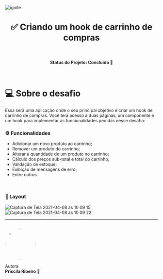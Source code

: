 ![ignite](https://user-images.githubusercontent.com/58517014/111157297-7d9c5f80-8575-11eb-8fc5-9fabbf9f6a20.png)

<h1 align="center">  ✅ Criando um hook de carrinho de compras </h1>
<br>

<h4 align="center"> 
   Status do Projeto: <b> Concluido 🎉</b>
</h4>
<br>

# 💻 Sobre o desafio

Essa será uma aplicação onde o seu principal objetivo é criar um hook de carrinho de compras. Você terá acesso a duas páginas, um componente e um hook para implementar as funcionalidades pedidas nesse desafio:


<h3> ⚙️ Funcionalidades </h3>

- Adicionar um novo produto ao carrinho;
- Remover um produto do carrinho;
- Alterar a quantidade de um produto no carrinho;
- Cálculo dos preços sub-total e total do carrinho;
- Validação de estoque;
- Exibição de mensagens de erro;
- Entre outros.<br>
<br>
<h3>🎨 Layout </h3>

![Captura de Tela 2021-04-08 às 10 09 15](https://user-images.githubusercontent.com/58517014/114086255-c8657a80-9888-11eb-8c7b-1ab848681b64.png)
![Captura de Tela 2021-04-08 às 10 09 22](https://user-images.githubusercontent.com/58517014/114086403-f5199200-9888-11eb-9def-605ba5565128.png)

________________________________
<br>

 <img style="border-radius: 50%;" src="https://avatars2.githubusercontent.com/u/58517014?s=460&u=f92dd89c212d6fab1a67a1ca201511a1e2ba18e9&v=4" width="100px;" alt=""/>
 <br />
 


Autora  <br> <b>Priscila Ribeiro</b> 💙





# 



